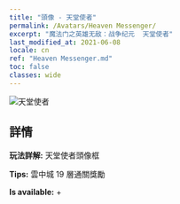 ```yaml
---
title: "頭像 - 天堂使者"
permalink: /Avatars/Heaven Messenger/
excerpt: "魔法门之英雄无敌：战争纪元  天堂使者"
last_modified_at: 2021-06-08
locale: cn
ref: "Heaven Messenger.md"
toc: false
classes: wide
---
```

 ![天堂使者](/images/a/avatarFrame_43.png)

## 詳情

 **玩法詳解:** 天堂使者頭像框 

 **Tips:** 雲中城 19 層通關獎勵 

 **Is available:**  + 


